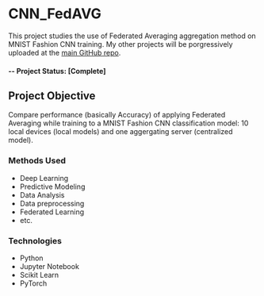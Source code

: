 # CNN_FedAVG
This project studies the use of Federated Averaging aggregation method on MNIST Fashion CNN training.
My other projects will be porgressively uploaded at the [main GitHub repo](https://github.com/anisfakhfakh).

#### -- Project Status: [Complete]

## Project Objective
Compare performance (basically Accuracy) of applying Federated Averaging while training to a MNIST Fashion CNN classification model: 10 local devices (local models) and one aggergating server (centralized model). 

### Methods Used
* Deep Learning
* Predictive Modeling
* Data Analysis
* Data preprocessing
* Federated Learning
* etc.

### Technologies
* Python
* Jupyter Notebook
* Scikit Learn
* PyTorch
